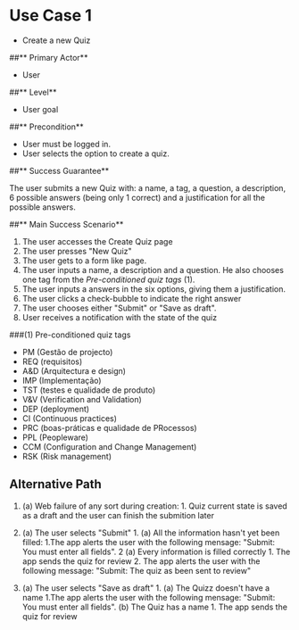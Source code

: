 # Use Case 1

* Create a new Quiz

##** Primary Actor**

* User

##** Level**

* User goal

##** Precondition** 

* User must be logged in.
* User selects the option to create a quiz.

##** Success Guarantee**

The user submits a new Quiz with: a name, a tag, a question, a description, 6 possible answers (being only 1 correct) and a justification for all the possible answers.

##** Main Success Scenario**

1. The user accesses the Create Quiz page
2. The user presses "New Quiz"
3. The user gets to a form like page.
4. The user inputs a name, a description and a question. He also chooses one tag from the *Pre-conditioned quiz tags* (1).
5. The user inputs a answers in the six options, giving them a justification.
6. The user clicks a check-bubble to indicate the right answer
7. The user chooses either "Submit" or "Save as draft".
8. User receives a notification with the state of the quiz

###(1) Pre-conditioned quiz tags
- PM  (Gestão de projecto)
- REQ (requisitos)
- A&D (Arquitectura e design)
- IMP (Implementação)
- TST (testes e qualidade de produto)
- V&V (Verification and Validation)
- DEP (deployment)
- CI  (Continuous practices)
- PRC (boas-práticas e qualidade de PRocessos)
- PPL (Peopleware)
- CCM (Configuration and Change Management)
- RSK (Risk management)


## Alternative Path

1. (a) Web failure of any sort during creation:
        1. Quiz current state is saved as a draft and the user can finish the submition later
        
2. (a) The user selects "Submit"
        1. (a) All the information hasn't yet been filled:
                1.The app alerts the user with the following mensage:  "Submit: You must enter all fields".
        2 (a) Every information is filled correctly
                1. The app sends the quiz for review
                2. The app alerts the user with the following message: "Submit: The quiz as been sent to review"

2. (a) The user selects "Save as draft"
        1.  (a) The Quizz doesn't have a name
                1.The app alerts the user with the following mensage:  "Submit: You must enter all fields".
            (b) The Quiz has a name
                1. The app sends the quiz for review
                
        

		


